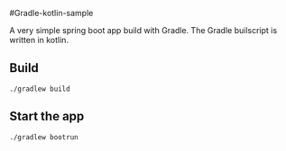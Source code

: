 #Gradle-kotlin-sample

A very simple spring boot app build with Gradle.
The Gradle builscript is written in kotlin.

## Build

    ./gradlew build

## Start the app

    ./gradlew bootrun
